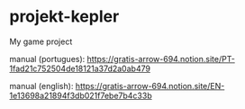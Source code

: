 # projekt-kepler
My game project


manual (portugues):
https://gratis-arrow-694.notion.site/PT-1fad21c752504de18121a37d2a0ab479

manual (english):
https://gratis-arrow-694.notion.site/EN-1e13698a21894f3db021f7ebe7b4c33b
